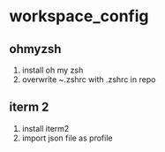 # workspace_config
## ohmyzsh
<ol>
  <li>install oh my zsh</li>
  <li>overwrite ~.zshrc with .zshrc in repo</li>
</ol>

## iterm 2
<ol>
  <li>install iterm2</li>
  <li>import json file as profile</li>
</ol>
